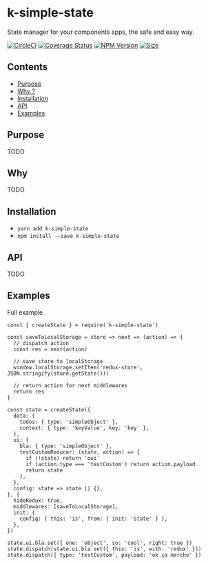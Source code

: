 # k-simple-state

State manager for your components apps, the safe and easy way.

[![CircleCI](https://circleci.com/gh/alakarteio/k-simple-state.svg?style=shield)](https://circleci.com/gh/alakarteio/k-simple-state) [![Coverage Status](https://coveralls.io/repos/github/alakarteio/k-simple-state/badge.svg?branch=master)](https://coveralls.io/github/alakarteio/k-simple-state?branch=master) [![NPM Version](https://badge.fury.io/js/k-simple-state.svg)](https://www.npmjs.com/package/k-simple-state)
[![Size](http://img.badgesize.io/alakarteio/k-simple-state/master/index.js.svg)]()


## Contents
 - [Purpose](#purpose)
 - [Why ?](#why)
 - [Installation](#installation)
 - [API](#api)
 - [Examples](#examples)

## Purpose
TODO

## Why
TODO

## Installation
 - `yarn add k-simple-state`
 - `npm install --save k-simple-state`

## API
TODO

## Examples
Full example
```es6
const { createState } = require('k-simple-state')

const saveToLocalStorage = store => next => (action) => {
  // dispatch action
  const res = next(action)

  // save store to localStorage
  window.localStorage.setItem('redux-store', JSON.stringify(store.getState()))

  // return action for next middlewares
  return res
}

const state = createState({
  data: {
    todos: { type: 'simpleObject' },
    context: { type: 'keyValue', key: 'key' },
  },
  ui: {
    bla: { type: 'simpleObject' },
    testCustomReducer: (state, action) => {
      if (!state) return 'oui'
      if (action.type === 'testCustom') return action.payload
      return state
    },
  },
  config: state => state || {},
}, {
  hideRedux: true,
  middlewares: [saveToLocalStorage],
  init: {
    config: { this: 'is', from: { init: 'state' } },
  },
})

state.ui.bla.set({ one: 'object', so: 'cool', right: true })
state.dispatch(state.ui.bla.set({ this: 'is', with: 'redux' }))
state.dispatch({ type: 'testCustom', payload: 'ok ça marche' })
```
